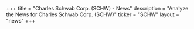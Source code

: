 +++
title = "Charles Schwab Corp. (SCHW) - News"
description = "Analyze the News for Charles Schwab Corp. (SCHW)"
ticker = "SCHW"
layout = "news"
+++

